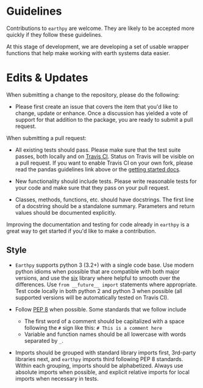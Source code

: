 Guidelines
==========

Contributions to `earthpy` are welcome. They are likely to
be accepted more quickly if they follow these guidelines.

At this stage of development, we are developing a set of
usable wrapper functions that help make working with earth
systems data easier.

Edits & Updates
===============

When submitting a change to the repository, please do the following:

- Please first create an issue that covers the item that you'd like to change, update or enhance. Once a discussion has yielded a vote of support for that addition to the package, you are ready to submit a pull request.

When submitting a pull request:

- All existing tests should pass. Please make sure that the test
  suite passes, both locally and on
  [Travis CI](https://travis-ci.org/earthlab/earthpy). Status on
  Travis will be visible on a pull request. If you want to enable
  Travis CI on your own fork, please read the pandas guidelines link
  above or the
  [getting started docs](http://about.travis-ci.org/docs/user/getting-started/).

- New functionality should include tests. Please write reasonable
  tests for your code and make sure that they pass on your pull request.

- Classes, methods, functions, etc. should have docstrings. The first
  line of a docstring should be a standalone summary. Parameters and
  return values should be documented explicitly.

Improving the documentation and testing for code already in `earthpy`
is a great way to get started if you'd like to make a contribution.

Style
-----

- `Earthpy` supports python 3 (3.2+) with a single
  code base. Use modern python idioms when possible that are
  compatible with both major versions, and use the
  [six](https://pythonhosted.org/six) library where helpful to smooth
  over the differences.  Use `from __future__ import` statements where
  appropriate. Test code locally in both python 2 and python 3 when
  possible (all supported versions will be automatically tested on
  Travis CI).

- Follow [PEP 8](https://www.python.org/dev/peps/pep-0008/) when possible. Some standards that we follow include
    - The first word of a comment should be capitalized with a space   following the `#` sign like this: `# This is a comment here`
    - Variable and function names should be all lowercase with words separated by `_`.

- Imports should be grouped with standard library imports first,
  3rd-party libraries next, and `earthpy` imports third following PEP 8 standards. Within each
  grouping, imports should be alphabetized. Always use absolute
  imports when possible, and explicit relative imports for local
  imports when necessary in tests.
